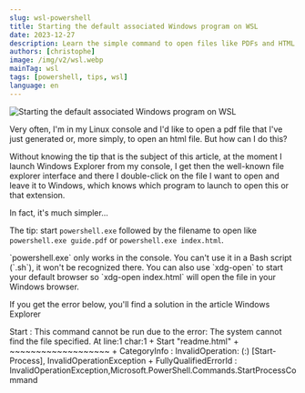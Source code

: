```yaml
---
slug: wsl-powershell
title: Starting the default associated Windows program on WSL
date: 2023-12-27
description: Learn the simple command to open files like PDFs and HTML from your WSL Linux console using their default Windows application - powershell.exe.
authors: [christophe]
image: /img/v2/wsl.webp
mainTag: wsl
tags: [powershell, tips, wsl]
language: en
---
```

![Starting the default associated Windows program on WSL](/img/v2/wsl.webp)

Very often, I'm in my Linux console and I'd like to open a pdf file that I've just generated or, more simply, to open an html file. But how can I do this?

Without knowing the tip that is the subject of this article, at the moment I launch <Link to="/blog/wsl-windows-explorer">Windows Explorer</Link> from my console, I get then the well-known file explorer interface and there I double-click on the file I want to open and leave it to Windows, which knows which program to launch to open this or that extension.

In fact, it's much simpler...

<!-- truncate -->

The tip: start `powershell.exe` followed by the filename to open like `powershell.exe guide.pdf` or `powershell.exe index.html`.

<AlertBox variant="note" title="Not available in Bash">
`powershell.exe` only works in the console. You can't use it in a Bash script (`.sh`), it won't be recognized there.

</AlertBox>

<AlertBox variant="info" title="`xdg-open`">
You can also use `xdg-open` to start your default browser so `xdg-open index.html` will open the file in your Windows browser.

</AlertBox>

If you get the error below, you'll find a solution in the article <Link to="/blog/wsl-windows-explorer#wsl-localhost-is-not-accessible">Windows Explorer</Link>

<Terminal title="Powershell">
Start : This command cannot be run due to the error: The system cannot find the file specified.
At line:1 char:1
+ Start "readme.html"
+ ~~~~~~~~~~~~~~~~~~~
    + CategoryInfo          : InvalidOperation: (:) [Start-Process], InvalidOperationException
    + FullyQualifiedErrorId : InvalidOperationException,Microsoft.PowerShell.Commands.StartProcessCommand
</Terminal>